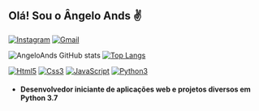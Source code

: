 <h2>Olá! Sou o Ângelo Ands ✌️</h2>

[![Instagram](https://img.shields.io/badge/Instagram-E4405F?style=for-the-badge&logo=instagram&logoColor=white)](https://instagram.com/ands_aa)
[![Gmail](https://img.shields.io/badge/Gmail-D14836?style=for-the-badge&logo=gmail&logoColor=white)](https://gamil.com/angeloandrade143@gmail.com)

![AngeloAnds GitHub stats](https://github-readme-stats.vercel.app/api?username=AngelAnds&show_icons=true&theme=tokyonight)
[![Top Langs](https://github-readme-stats.vercel.app/api/top-langs/?username=AngelAnds&layout=compactlangs_count=7&theme=tokyonight)](https://github.com/AngelAnds/github-readme-stats)

[![Html5](https://img.shields.io/badge/HTML5-E34F26?style=for-the-badge&logo=html5&logoColor=white)](https://github.com/AngelAnds)
[![Css3](https://img.shields.io/badge/CSS3-1572B6?style=for-the-badge&logo=css3&logoColor=white)](https://github.com/AngelAnds)
[![JavaScript](https://img.shields.io/badge/JavaScript-F7DF1E?style=for-the-badge&logo=javascript&logoColor=black)](https://github.com/AngelAnds)
[![Python3](https://img.shields.io/badge/Python-3776AB?style=for-the-badge&logo=python&logoColor=white)](https://github.com/AngelAnds)

+ <h4>Desenvolvedor iniciante de aplicações web e projetos diversos em Python 3.7</h4>
